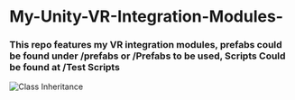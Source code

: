 # My-Unity-VR-Integration-Modules-
### This repo features my VR integration modules, prefabs could be found under /prefabs or /Prefabs to be used, Scripts Could be found at /Test Scripts
![Class Inheritance](https://user-images.githubusercontent.com/85670459/233991876-57ee3d33-9caf-4a59-a423-2367637019c6.svg)
